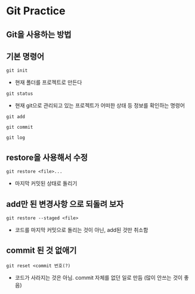 # Git Practice
## Git을 사용하는 방법

## 기본 명령어

```
git init
```    
- 현재 폴더를 프로젝트로 만든다

```
git status
```
- 현재 git으로 관리되고 있는 프로젝트가 어떠한 상태 등 정보를 확인하는 명령어

```
git add
```

```
git commit
```

```
git log
```

## restore을 사용해서 수정
```
git restore <file>...
``` 
- 마지막 커밋된 상태로 돌리기

## add만 된 변경사항 으로 되돌려 보자

```
git restore --staged <file>
```
- 코드를 마지막 커밋으로 돌리는 것이 아닌, add된 것만 취소함

## commit 된 것 없애기
```
git reset <commit 번호(?)
```
- 코드가 사라지는 것은 아님. commit 자체를 없던 일로 만듬 (많이 안쓰는 것이 좋음)

